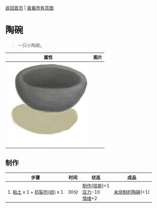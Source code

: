 [返回首页](index.md)   |  [查看所有蓝图](blueprint.md)
# 陶碗  
> 一只小陶碗。  
  
  属性  |   图片   
 ----  |  ----:   
   |  ![](Sprite/ClayBowl.png)   
  
## 制作  
步骤  |  时间  |  状态  |  成品  
----  |  ----  |  ----  |  ----  
1. [粘土](Clay.md) x 1 + [抗裂剂(组)](GpTag_Temper.md) x 1  |  30分  |  [制作(技能)](Skill_Crafting.md)+1<br>[压力](Stress.md)-10<br>[情绪](Morale.md)+2  |  [未烧制的陶碗](ClayBowlUnfired.md)(+1)  
